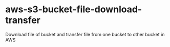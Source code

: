 # aws-s3-bucket-file-download-transfer
Download file of bucket and transfer file from one bucket to other bucket in AWS
